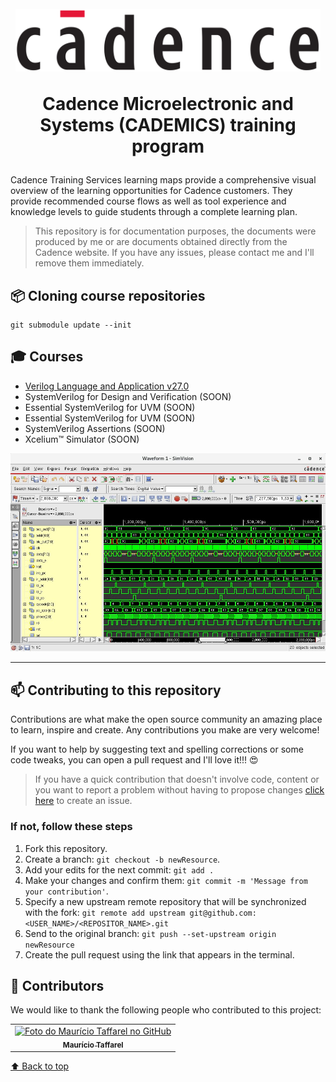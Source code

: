 <h1 id="inicio" align="center">
  <br>
  <img src="assets/logo.png" alt="Just a simple icon" height="100">
  <br>

Cadence Microelectronic and Systems (CADEMICS) training program

</h1>

Cadence Training Services learning maps provide a comprehensive visual overview of the learning opportunities for Cadence customers. They provide recommended course flows as well as tool experience and knowledge levels to guide students through a complete learning plan.

> This repository is for documentation purposes, the documents were produced by me or are documents obtained directly from the Cadence website. If you have any issues, please contact me and I'll remove them immediately.

## 📦 Cloning course repositories

```
git submodule update --init
```

## 🎓 Courses

- [Verilog Language and Application v27.0](https://github.com/taffarel55/verilog-language-and-application-v27.0-public/)
- SystemVerilog for Design and
  Verification (SOON)
- Essential SystemVerilog for UVM
  (SOON)
- Essential SystemVerilog for UVM
  (SOON)
- SystemVerilog Assertions (SOON)
- Xcelium™ Simulator (SOON)

![Xcelium](assets/xcelium.jpg)

---

<h2 id="contribuir">📫 Contributing to this repository</h2>

Contributions are what make the open source community an amazing place to learn, inspire and create. Any contributions you make are very welcome!

If you want to help by suggesting text and spelling corrections or some code tweaks, you can open a pull request and I'll love it!!! :heart_eyes:

> If you have a quick contribution that doesn't involve code, content or you want to report a problem without having to propose changes [click here](https://github.com/<USER_NAME>/<PROJECT_NAME>/issues/new) to create an issue.

### If not, follow these steps

1. Fork this repository.
2. Create a branch: `git checkout -b newResource`.
3. Add your edits for the next commit: `git add .`
4. Make your changes and confirm them: `git commit -m 'Message from your contribution'`.
5. Specify a new upstream remote repository that will be synchronized with the fork: `git remote add upstream git@github.com:<USER_NAME>/<REPOSITOR_NAME>.git`
6. Send to the original branch: `git push --set-upstream origin newResource`
7. Create the pull request using the link that appears in the terminal.

## 🤝 Contributors

We would like to thank the following people who contributed to this project:

<table>
  <tr>
    <td align="center">
      <a href="https://github.com/taffarel55">
        <img src="https://avatars3.githubusercontent.com/u/18634201" width="100px;" alt="Foto do Maurício Taffarel no GitHub"/><br>
        <sub>
          <b>Maurício Taffarel</b>
        </sub>
      </a>
    </td>
    <!--
    <td align="center">
      <a href="#">
        <img src="https://s2.glbimg.com/FUcw2usZfSTL6yCCGj3L3v3SpJ8=/smart/e.glbimg.com/og/ed/f/original/2019/04/25/zuckerberg_podcast.jpg" width="100px;" alt="Foto do Mark Zuckerberg"/><br>
        <sub>
          <b>Mark Zuckerberg</b>
        </sub>
      </a>
    </td>
    <td align="center">
      <a href="#">
        <img src="https://miro.medium.com/max/360/0*1SkS3mSorArvY9kS.jpg" width="100px;" alt="Foto do Steve Jobs"/><br>
        <sub>
          <b>Steve Jobs</b>
        </sub>
      </a>
    </td>
    -->
  </tr>
</table>

[⬆ Back to top](#inicio)<br>
